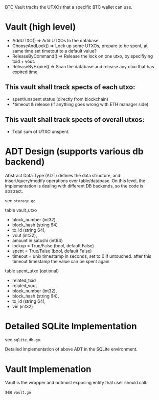 BTC Vault tracks the UTXOs that a specific BTC wallet can use.

# Vault (high level)

- AddUTXO() => Add UTXOs to the database.
- ChooseAndLock() => Lock up some UTXOs, prepare to be spent, at same time set timetout to a default value?
- ReleaseByCommand() => Release the lock on one utxo, by specifiying txid + vout.
- ReleaseByExpire() => Scan the database and release any utxo that has expired time.

## This vault shall track spects of each utxo:

- spent/unspent status (directly from blockchain)
- *timeout & release (if anything goes wrong with ETH manager side)

## This vault shall track spects of overall utxos:

- Total sum of UTXO unspent.

# ADT Design (supports various db backend)

Abstract Data Type (ADT) defines the data structure, and insert/query/modify operations over table/database. On this level, the implementation is dealing with different DB backends, so the code is abstract.

see `storage.go`

table vault_utxo

- block_number (int32)
- block_hash (string 64)
- tx_id (string 64),
- vout (int32),
- amount in satoshi (int64)
- lockup = True/False (bool, default False)
- spent = True/False (bool, default False)
- timeout = unix timestamp in seconds, set to 0 if untouched. after this timeout timestamp the value can be spent again.

table spent_utxo (optional)
- related_txid
- related_vout
- block_number (int32),
- block_hash (string 64),
- tx_id (string 64),
- vin (int32)

# Detailed SQLite Implementation

see `sqlite_db.go`.

Detailed implementation of above ADT in the SQLite environment.

# Vault Implemenation

Vault is the wrapper and outmost exposing entity that user should call.

see `vault.go`